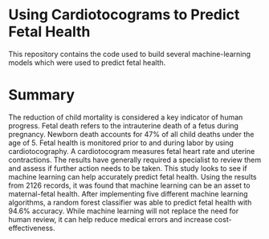 # Using Cardiotocograms to Predict Fetal Health

This repository contains the code used to build several machine-learning models which were used to predict fetal health. 

# Summary
The reduction of child mortality is considered a key indicator of human progress. Fetal death refers to the intrauterine death of a fetus during pregnancy. Newborn death accounts for 47% of all child deaths under the age of 5. Fetal health is monitored prior to and during labor by using cardiotocography. A cardiotocogram measures fetal heart rate and uterine contractions. The results have generally required a specialist to review them and assess if further action needs to be taken. This study looks to see if machine learning can help accurately predict fetal health. Using the results from 2126 records, it was found that machine learning can be an asset to maternal-fetal health. After implementing five different machine learning algorithms, a random forest classifier was able to predict fetal health with 94.6% accuracy. While machine learning will not replace the need for human review, it can help reduce medical errors and increase cost-effectiveness. 
